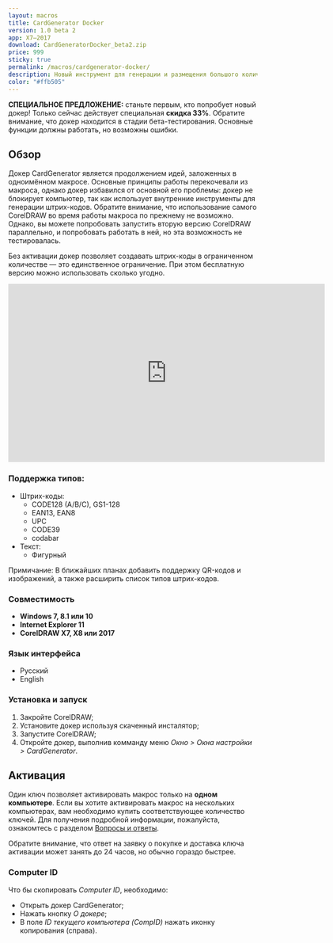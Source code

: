 ```yaml
---
layout: macros
title: CardGenerator Docker
version: 1.0 beta 2
app: X7–2017
download: CardGeneratorDocker_beta2.zip
price: 999
sticky: true
permalink: /macros/cardgenerator-docker/
description: Новый инструмент для генерации и размещения большого количества штрих-кодов, разработанный специально для актуальных версий CorelDRAW (X7–2017).
color: "#ffb505"
---
```


**СПЕЦИАЛЬНОЕ ПРЕДЛОЖЕНИЕ:** станьте первым, кто попробует новый докер!
Только сейчас действует специальная **скидка 33%**.
Обратите внимание, что докер находится в стадии бета-тестирования.
Основные функции должны работать, но возможны ошибки.

## Обзор

Докер CardGenerator является продолжением идей, заложенных в одноимённом макросе.
Основные принципы работы перекочевали из макроса, однако докер избавился от основной его проблемы:
докер не блокирует компьютер, так как использует внутренние инструменты для генерации штрих-кодов.
Обратите внимание, что использование самого CorelDRAW во время работы макроса по прежнему не возможно.
Однако, вы можете попробовать запустить вторую версию CorelDRAW параллельно, и попробовать работать в ней,
но эта возможность не тестировалась.

Без активации докер позволяет создавать штрих-коды в ограниченном количестве — это единственное ограничение.
При этом бесплатную версию можно использовать сколько угодно.

<iframe width="640" height="360" src="https://www.youtube.com/embed/HBpIbP6Xjz4?rel=0" frameborder="0" allowfullscreen></iframe>

### Поддержка типов:

* Штрих-коды:
  * CODE128 (A/B/C), GS1-128
  * EAN13, EAN8
  * UPC
  * CODE39
  * codabar
* Текст:
  * Фигурный

Примичание: В ближайших планах добавить поддержку QR-кодов и изображений,
а также расширить список типов штрих-кодов.

### Совместимость

* **Windows 7, 8.1 или 10**
* **Internet Explorer 11**
* **CorelDRAW X7, X8 или 2017**

### Язык интерфейса

* Русский
* English

### Установка и запуск

1. Закройте CorelDRAW;
1. Установите докер используя скаченный инсталятор;
1. Запустите CorelDRAW;
1. Откройте докер, выполнив комманду меню _Окно > Окна настройки > CardGenerator_. 

## Активация

Один ключ позволяет активировать макрос только на **одном компьютере**.
Если вы хотите активировать макрос на нескольких компьютерах, вам необходимо купить соответствующее количество ключей.
Для получения подробной информации, пожалуйста, ознакомтесь с разделом [Вопросы и ответы](/macros/question-answer/).

Обратите внимание, что ответ на заявку о покупке и доставка ключа активации может занять до 24 часов, но обычно гораздо быстрее.

### Computer ID

Что бы скопировать _Computer ID_, необходимо:

* Открыть докер CardGenerator;
* Нажать кнопку _О докере_;
* В поле _ID текущего компьютера (CompID)_ нажать иконку копирования (справа).
